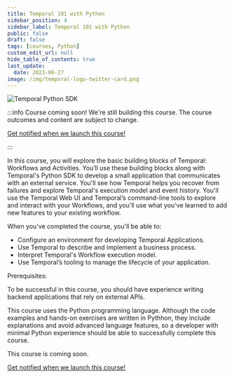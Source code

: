 ```yaml
---
title: Temporal 101 with Python
sidebar_position: 4
sidebar_label: Temporal 101 with Python
public: false
draft: false
tags: [courses, Python]
custom_edit_url: null
hide_table_of_contents: true
last_update:
  date: 2023-06-27
image: /img/temporal-logo-twitter-card.png
---
```


<!-- Generated Jun 27 2023 -->
<!-- DO NOT edit this file directly. -->

![Temporal Python SDK](/img/sdk_banners/banner_python.png)

:::info Course coming soon!
We're still building this course. The course outcomes and content are subject to change.

<a className="button button--primary" href="https://pages.temporal.io/get-updates-education">Get notified when we launch this course!</a>

:::

In this course, you will explore the basic building blocks of Temporal: Workflows and Activities. You’ll use these building blocks along with Temporal's Python SDK to develop a small application that communicates with an external service. You'll see how Temporal helps you recover from failures and explore Temporal's execution model and event history. You'll use the Temporal Web UI and Temporal’s command-line tools to explore and interact with your Workflows, and you'll use what you've learned to add new features to your existing workflow.

When you've completed the course, you'll be able to:

- Configure an environment for developing Temporal Applications.
- Use Temporal to describe and implement a business process.
- Interpret Temporal's Workflow execution model.
- Use Temporal’s tooling to manage the lifecycle of your application.

Prerequisites:

To be successful in this course, you should have experience writing backend applications that rely on external APIs.

This course uses the Python programming language. Although the code examples and hands-on exercises are written in Pythhon, they include explanations and avoid advanced language features, so a developer with minimal Python experience should be able to successfully complete this course.

This course is coming soon.

 <a className="button button--primary" href="https://pages.temporal.io/get-updates-education">Get notified when we launch this course!</a> 
